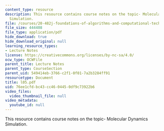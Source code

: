 ```yaml
---
content_type: resource
description: This resource contains course notes on the topic- Molecular Dynamics
  Simulation.
file: /courses/20-482j-foundations-of-algorithms-and-computational-techniques-in-systems-biology-spring-2006/76ee1cfdbc43cc4604450df9c73922b6_l05.pdf
file_size: 444408
file_type: application/pdf
hide_download: true
hide_download_original: null
learning_resource_types:
- Lecture Notes
license: https://creativecommons.org/licenses/by-nc-sa/4.0/
ocw_type: OCWFile
parent_title: Lecture Notes
parent_type: CourseSection
parent_uid: 549414eb-3766-c2f1-0f01-7a2b3284ff91
resourcetype: Document
title: l05.pdf
uid: 76ee1cfd-bc43-cc46-0445-0df9c73922b6
video_files:
  video_thumbnail_file: null
video_metadata:
  youtube_id: null
---
```

This resource contains course notes on the topic- Molecular Dynamics Simulation.